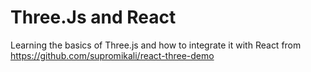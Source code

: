 # Three.Js and React

Learning the basics of Three.js and how to integrate it with React from https://github.com/supromikali/react-three-demo